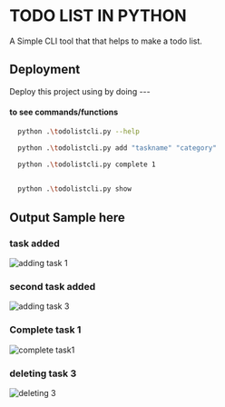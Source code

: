 
# TODO LIST IN PYTHON 

A Simple CLI tool that that helps to make a todo list.


## Deployment

Deploy this project using by doing ---

#### to see commands/functions
```bash
  python .\todolistcli.py --help
```
```bash
  python .\todolistcli.py add "taskname" "category"
```
```bash
  python .\todolistcli.py complete 1
  
```
```bash
  python .\todolistcli.py show
```


## Output Sample here

### task added
![adding task 1](https://user-images.githubusercontent.com/112235622/227479471-87045fcb-4b8b-451d-9227-37cd15d05cac.png)

### second task added

![adding task 3](https://user-images.githubusercontent.com/112235622/227479561-1f93407d-ce5c-407c-81aa-0829b5fc1594.png)

### Complete task 1

![complete task1](https://user-images.githubusercontent.com/112235622/227479654-eb94a04e-8a2e-40d3-a152-69f6b3907616.png)

### deleting task 3

![deleting 3](https://user-images.githubusercontent.com/112235622/227479691-6851035f-61a2-4b22-a449-091c987d1efa.png)



